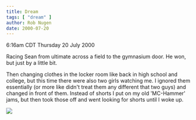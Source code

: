 ```yaml
---
title: Dream
tags: [ "dream" ]
author: Rob Nugen
date: 2000-07-20
---
```


<title></title>
<p class=date>6:16am CDT Thursday 20 July 2000</p>

<p class=dream>Racing Sean from ultimate across a field to the gymnasium door.  He won, but just by a little bit.  

<p class=dream>Then changing clothes in the locker room like back in high school and college, but this time there were also two girls watching me.  I ignored them essentially (or more like didn't treat them any different that two guys) and changed in front of them.  Instead of shorts I put on my old 'MC-Hammer' jams, but then took those off and went looking for shorts until I woke up.

<p><img src='/images/rob/wL-ROB.gif'>

